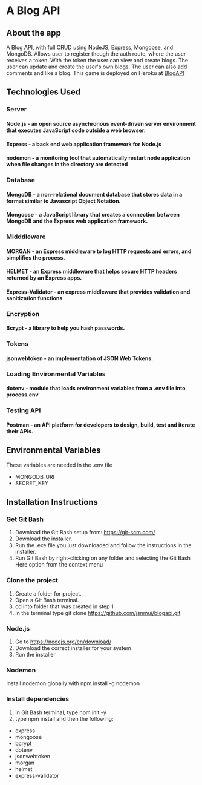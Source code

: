 
#  A Blog API
## About the app
A Blog API, with full CRUD using NodeJS, Express, Mongoose, and MongoDB.  Allows user to register though the auth route, where the user receives a token.  With the token the user can view and create blogs.  The user can update and create the user's own blogs.  The user can also add comments and like a blog.
This game is deployed on Heroku at [BlogAPI](https://jmui-blog.herokuapp.com/ "BlogAPI")
 

## Technologies Used
### Server
#### Node.js - an open source asynchronous event-driven server environment that executes JavaScript code outside a web browser. 
#### Express - a back end web application framework for Node.js
#### nodemon -  a monitoring tool that automatically restart  node application when file changes in the directory are detected

### Database 
#### MongoDB - a non-relational document database that stores data in a format similar to Javascript Object Notation.
#### Mongoose - a JavaScript library that creates a connection between MongoDB and the Express web application framework.

### Midddleware
#### MORGAN  - an Express middleware to log HTTP requests and errors, and simplifies the process.
#### HELMET  - an Express middleware that helps secure HTTP headers returned by an Express apps.
#### Express-Validator - an express middleware that provides validation and sanitization functions

### Encryption
#### Bcrypt  - a library to help you hash passwords.

### Tokens
#### jsonwebtoken - an implementation of JSON Web Tokens.

### Loading Environmental Variables
#### dotenv - module that loads environment variables from a .env file into process.env

### Testing API
#### Postman - an API platform for developers to design, build, test and iterate their APIs.

## Environmental Variables
These variables are needed in the .env file
* MONGODB_URI
* SECRET_KEY

## Installation Instructions

### Get Git Bash 
1. Download the Git Bash setup from: https://git-scm.com/
2. Download the installer.
3. Run the .exe file you just downloaded and follow the instructions in the installer.​
4. Run Git Bash by right-clicking on any folder and selecting the Git Bash Here option from the context menu

### Clone the project 
1. Create a folder for project.
2. Open a Git Bash terminal.
3. cd into folder that was created in step 1
3. In the terminal type  git clone https://github.com/jsnmui/blogapi.git

### Node.js
1. Go to https://nodejs.org/en/download/
2. Download the correct installer for your system
3. Run the installer

### Nodemon
Install nodemon globally with npm install -g nodemon

### Install dependencies
1. In Git Bash terminal, type npm init -y
2. type npm install and then the following:
* express
* mongoose
* bcrypt
* dotenv
* jsonwebtoken
* morgan
* helmet
* express-validator




